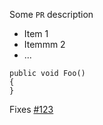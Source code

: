 ﻿Some `PR` description

- Item 1
- Itemmm 2
- ...

```
public void Foo()
{
}
```

Fixes [#123](https://fix/123)